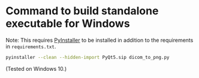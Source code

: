# Command to build standalone executable for Windows
Note: This requires [PyInstaller](https://www.pyinstaller.org/) to be installed in addition to the requirements in `requirements.txt`.

```bash
pyinstaller --clean --hidden-import PyQt5.sip dicom_to_png.py
```

(Tested on Windows 10.)
